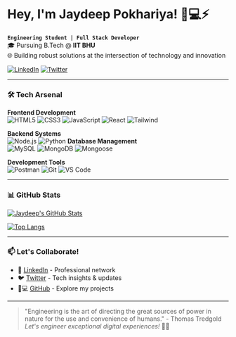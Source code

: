 # Hey, I'm Jaydeep Pokhariya! 👨💻⚡

**`Engineering Student | Full Stack Developer`**  
🎓 Pursuing B.Tech @ **IIT BHU**  
🌐 Building robust solutions at the intersection of technology and innovation

[![LinkedIn](https://img.shields.io/badge/LinkedIn-0077B5?style=for-the-badge&logo=linkedin&logoColor=white)](https://www.linkedin.com/in/jaydeep-pokhariya-682246320)
[![Twitter](https://img.shields.io/badge/Twitter-1DA1F2?style=for-the-badge&logo=twitter&logoColor=white)](https://twitter.com/Jaydeep869)

---

### 🛠️ Tech Arsenal

**Frontend Development**  
![HTML5](https://img.shields.io/badge/HTML5-E34F26?style=flat&logo=html5&logoColor=white)
![CSS3](https://img.shields.io/badge/CSS3-1572B6?style=flat&logo=css3&logoColor=white)
![JavaScript](https://img.shields.io/badge/JavaScript-F7DF1E?style=flat&logo=javascript&logoColor=black)
![React](https://img.shields.io/badge/React-61DAFB?style=flat&logo=react&logoColor=black)
![Tailwind](https://img.shields.io/badge/Tailwind_CSS-38B2AC?style=flat&logo=tailwind-css&logoColor=white)


**Backend Systems**  
![Node.js](https://img.shields.io/badge/Node.js-339933?style=flat&logo=node.js&logoColor=white)
![Python](https://img.shields.io/badge/Python-3776AB?style=flat&logo=python&logoColor=white)
**Database Management**  
![MySQL](https://img.shields.io/badge/MySQL-4479A1?style=flat&logo=mysql&logoColor=white)
![MongoDB](https://img.shields.io/badge/MongoDB-47A248?style=flat&logo=mongodb&logoColor=white)
![Mongoose](https://img.shields.io/badge/Mongoose-880000?style=flat&logoColor=white)

**Development Tools**  
![Postman](https://img.shields.io/badge/Postman-FF6C37?style=flat&logo=postman&logoColor=white)
![Git](https://img.shields.io/badge/Git-F05032?style=flat&logo=git&logoColor=white)
![VS Code](https://img.shields.io/badge/VS_Code-007ACC?style=flat&logo=visual-studio-code&logoColor=white)

---

### 📊 GitHub Stats

[![Jaydeep's GitHub Stats](https://github-readme-stats.vercel.app/api?username=jaydeep869&show_icons=true&theme=radical)](https://github.com/jaydeep869)

[![Top Langs](https://github-readme-stats.vercel.app/api/top-langs/?username=jaydeep869&layout=compact&theme=radical&hide=css)](https://github.com/jaydeep869)

---




### 📫 Let's Collaborate!

- 💼 [LinkedIn](https://www.linkedin.com/in/jaydeep-pokhariya-682246320) - Professional network
- 🐦 [Twitter](https://twitter.com/Jaydeep869) - Tech insights & updates
- 👨💻 [GitHub](https://github.com/Jaydeep869) - Explore my projects

---

> "Engineering is the art of directing the great sources of power in nature for the use and convenience of humans." - Thomas Tredgold  
> *Let's engineer exceptional digital experiences!* 🔧🚀
